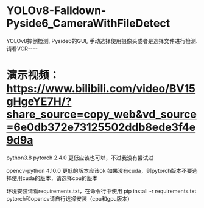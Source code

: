 # YOLOv8-Falldown-Pyside6_CameraWithFileDetect
YOLOv8摔倒检测,  Pyside6的GUI,  手动选择使用摄像头或者是选择文件进行检测. 请看VCR----
# 演示视频： https://www.bilibili.com/video/BV15gHgeYE7H/?share_source=copy_web&vd_source=6e0db372e73125502ddb8ede3f4e9d9a

python3.8
pytorch 2.4.0   更低应该也可以，不过我没有尝试过

opencv-python 4.10.0   更低的版本应该ok
如果没有cuda，则pytorch版本不要选择使用cuda的版本，请选择cpu的版本

环境安装请看requirements.txt，在命令行中使用
pip install -r requirements.txt
pytorch和opencv请自行选择安装（cpu和gpu版本）
